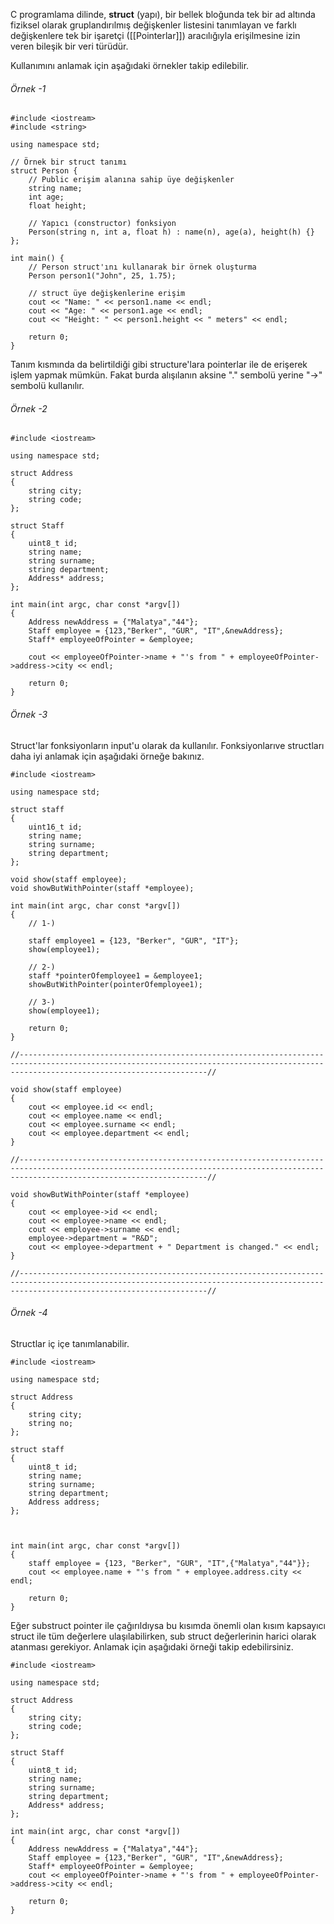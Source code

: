 C programlama dilinde, **struct** (yapı), bir bellek bloğunda tek bir ad altında fiziksel olarak gruplandırılmış değişkenler listesini tanımlayan ve farklı değişkenlere tek bir işaretçi ([[Pointerlar]]) aracılığıyla erişilmesine izin veren bileşik bir veri türüdür.

Kullanımını anlamak için aşağıdaki örnekler takip edilebilir.
###### Örnek -1
```
#include <iostream>
#include <string>

using namespace std;

// Örnek bir struct tanımı
struct Person {
    // Public erişim alanına sahip üye değişkenler
    string name;
    int age;
    float height;

    // Yapıcı (constructor) fonksiyon
    Person(string n, int a, float h) : name(n), age(a), height(h) {}
};

int main() {
    // Person struct'ını kullanarak bir örnek oluşturma
    Person person1("John", 25, 1.75);

    // struct üye değişkenlerine erişim
    cout << "Name: " << person1.name << endl;
    cout << "Age: " << person1.age << endl;
    cout << "Height: " << person1.height << " meters" << endl;

    return 0;
}

```

Tanım kısmında da belirtildiği gibi structure'lara pointerlar ile de erişerek işlem yapmak mümkün. Fakat burda alışılanın aksine "." sembolü yerine "->" sembolü kullanılır.

###### Örnek -2

```
#include <iostream>

using namespace std;  

struct Address
{
    string city;
    string code;
};

struct Staff
{
    uint8_t id;
    string name;
    string surname;
    string department;
    Address* address;
};

int main(int argc, char const *argv[])
{  
    Address newAddress = {"Malatya","44"};
    Staff employee = {123,"Berker", "GUR", "IT",&newAddress};
    Staff* employeeOfPointer = &employee;

    cout << employeeOfPointer->name + "'s from " + employeeOfPointer->address->city << endl; 

    return 0;
}
```


###### Örnek -3

Struct'lar fonksiyonların input'u olarak da kullanılır. Fonksiyonlarıve structları daha iyi anlamak için aşağıdaki örneğe bakınız.

```
#include <iostream>

using namespace std; 

struct staff
{
    uint16_t id;
    string name;
    string surname;
    string department;
};  

void show(staff employee);
void showButWithPointer(staff *employee);

int main(int argc, char const *argv[])
{
    // 1-)

    staff employee1 = {123, "Berker", "GUR", "IT"};
    show(employee1);

    // 2-)
    staff *pointerOfemployee1 = &employee1;
    showButWithPointer(pointerOfemployee1); 

    // 3-)
    show(employee1); 

    return 0;
}

//--------------------------------------------------------------------------------------------------------------------------------------------------------------------------------------//

void show(staff employee)
{
    cout << employee.id << endl;
    cout << employee.name << endl;
    cout << employee.surname << endl;
    cout << employee.department << endl;
}

//--------------------------------------------------------------------------------------------------------------------------------------------------------------------------------------//

void showButWithPointer(staff *employee)
{
    cout << employee->id << endl;
    cout << employee->name << endl;
    cout << employee->surname << endl;
    employee->department = "R&D";
    cout << employee->department + " Department is changed." << endl;
}

//--------------------------------------------------------------------------------------------------------------------------------------------------------------------------------------//
```



###### Örnek -4

Structlar iç içe tanımlanabilir. 

```
#include <iostream>

using namespace std;
  
struct Address
{
    string city;
    string no;
};

struct staff
{
    uint8_t id;
    string name;
    string surname;
    string department;
    Address address;
};

  

int main(int argc, char const *argv[])
{
    staff employee = {123, "Berker", "GUR", "IT",{"Malatya","44"}};
    cout << employee.name + "'s from " + employee.address.city << endl; 

    return 0;
}
```


Eğer substruct pointer ile çağırıldıysa bu kısımda önemli olan kısım kapsayıcı struct ile tüm değerlere ulaşılabilirken, sub struct değerlerinin harici olarak atanması gerekiyor. Anlamak için aşağıdaki örneği takip edebilirsiniz.

```
#include <iostream>

using namespace std;

struct Address
{
    string city;
    string code;
};

struct Staff
{
    uint8_t id;
    string name;
    string surname;
    string department;
    Address* address;
};

int main(int argc, char const *argv[])
{  
    Address newAddress = {"Malatya","44"};
    Staff employee = {123,"Berker", "GUR", "IT",&newAddress};
    Staff* employeeOfPointer = &employee;
    cout << employeeOfPointer->name + "'s from " + employeeOfPointer->address->city << endl; 

    return 0;
}
```





